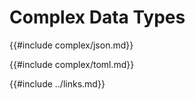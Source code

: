 # Complex Data Types

{{#include complex/json.md}}

{{#include complex/toml.md}}

{{#include ../links.md}}
